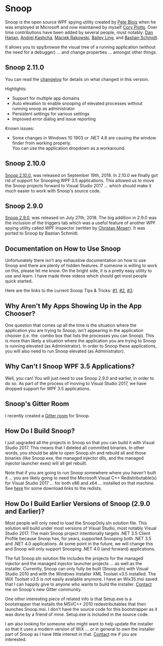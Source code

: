 <h1>Snoop</h1>

<p>Snoop is the open source WPF spying utility created by <a href="https://github.com/peteblois">Pete Blois</a> when he was employed at Microsoft and now maintained by myself <a href="http://www.cplotts.com">Cory Plotts</a>. Over time contributions have been added by several people, most notably: <a href="http://blogs.interknowlogy.com/author/danhanan/">Dan Hanan</a>, <a href="http://blog.yasiv.com/">Andrei Kashcha</a>, <a href="https://github.com/MaciekRakowski">Maciek Rakowski</a>, <a href="https://github.com/bling">Bailey Ling</a>, and <a href="https://github.com/batzen">Bastian Schmidt</a>.</p>

<p>It allows you to spy/browse the visual tree of a running application (without the need for a debugger) ... and change properties ... amongst other things.</p>

## Snoop 2.11.0
You can read the [changelog](Changelog.md) for details on what changed in this version.

Highlights:
- Support for multiple app domains
- Auto elevation to enable snooping of elevated processes without running snoop as administrator
- Persistent settings for various settings
- Improved error dialog and issue reporting

Known issues:
- Some changes in Windows 10 1903 or .NET 4.8 are causing the window finder from working properly.  
You can use the application dropdown as a workaround.

<h2>Snoop 2.10.0</h2>

<p><a href="https://github.com/cplotts/snoopwpf/releases/tag/2.10.0">Snoop 2.10.0</a>, was released on September 19th, 2018. In 2.10.0 we finally got rid of support for Snooping WPF 3.5 applications. This allowed us to move the Snoop projects forward to Visual Studio 2017 ... which should make it much easier to work with Snoop's source code.</p>

<h2>Snoop 2.9.0</h2>

<p><a href="https://github.com/cplotts/snoopwpf/releases/tag/2.9.0">Snoop 2.9.0</a>, was released on July 27th, 2018. The big addition in 2.9.0 was the inclusion of the triggers tab which was a useful feature of another WPF spying utility called WPF Inspector (written by <a href="https://github.com/ChristianMoser">Christan Moser</a>). It was ported to Snoop by Bastian Schmidt.</p>

<h2>Documentation on How to Use Snoop</h2>

<p>Unfortunately there isn't any exhaustive documentation on how to use Snoop and there are plenty of hidden features. If someone is willing to work on this, please let me know. On the bright side, it is a pretty easy utility to use and learn. I have made three videos which should get most people quick started.</p>

<p>Here are the links to the current Snoop Tips &amp; Tricks: <a href="http://www.cplotts.com/2011/02/10/snoop-tips-tricks-1-ctrl-shift-mouse-over/">#1</a>, <a href="http://www.cplotts.com/2011/02/14/snoop-tips-tricks-2-snooping-transient-visuals/">#2</a>, <a href="http://www.cplotts.com/2012/05/31/snoop-tips-tricks-3-the-crosshairs/">#3</a>.</p>

<h2>Why Aren't My Apps Showing Up in the App Chooser?</h2>

<p>One question that comes up all the time is the situation where the application you are trying to Snoop, isn't appearing in the application chooser (i.e. the&#160; combo box that lists the processes you can Snoop). This is more than likely a situation where the application you are trying to Snoop is running elevated (as Administrator). In order to Snoop these applications, you will also need to run Snoop elevated (as Administrator).</p>

<h2>Why Can't I Snoop WPF 3.5 Applications?</h2>

<p>Well, you can! You will just need to use Snoop 2.9.0 and earlier, in order to do so. As part of the process of moving to Visual Studio 2017, we have dropped support for WPF 3.5 applications.</p>

<h2>Snoop's Gitter Room</h2>

<p>I recently created a <a href="https://gitter.im/snoopwpf/Lobby">Gitter room</a> for Snoop.</p>

<h2>How Do I Build Snoop?</h2>

<p>I just upgraded all the projects in Snoop so that you can build it with Visual Studio 2017. This means that I deleted all committed binaries. In other words, you should be able to open Snoop.sln and rebuild all and those binaries (like Snoop.exe, the managed injector dlls, and the managed injector launcher exes) will all get rebuilt.</p>

<p>Note that if you are going to run Snoop somewhere where you haven't built it ... you are likely going to need the Microsoft Visual C++ Redistributable(s) for Visual Studio 2017 ... for both x86 and x64 ... installed on that machine. See <a href="https://support.microsoft.com/en-us/help/2977003/the-latest-supported-visual-c-downloads">here</a> for some download links to the redists.

<h2>How Do I Build Earlier Versions of Snoop (2.9.0 and Earlier)?</h2>

<p>Most people will only need to load the SnoopOnly.sln solution file. This solution will build under most versions of Visual Studio, most notably Visual Studio 2017. The main Snoop project intentionally targets .NET 3.5 Client Profile because Snoop has, for years, supported Snooping both .NET 3.5 and .NET 4.0 applications. At some point in the future, we will change this and Snoop will only support Snooping .NET 4.0 (and forward) applications.</p>

<p>The full Snoop.sln solution file includes the projects for the managed injector and the managed injector launcher projects ... as well as the installer. Currently, Snoop can only fully be built (Snoop.sln) with Visual Studio 2010 and with the Windows Installer XML Toolset v3.5 installed. The WiX Toolset v3.5 is not easily available anymore. I have an Wix35.msi saved that I can happily give to anyone who wants to build the installer. <a href="https://gitter.im/snoopwpf/Lobby">Contact</a> me on Snoop's new Gitter community.</p>

<p>One other interesting piece of related info is that Setup.exe is a bootstrapper that installs the MSVC++ 2010 redestributables that then launches Snoop.msi. I don't have the source code for this bootstrapper as it was done by a friend of mine. Setup.exe is included in the source code.</p>

<p>I am also looking for someone who might want to help update the installer so that it uses a modern version of WiX ... or in general to own the installer part of Snoop as I have little interest in that. <a href="https://gitter.im/snoopwpf/Lobby">Contact</a> me if you are interested.</p>
